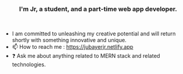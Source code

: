 ### <div align="center">I'm Jr, a student, and a part-time web app developer.</div> 
<br/>  
 
  
- I am committed to unleashing my creative potential and will return shortly with something innovative and unique.
- 📫 How to reach me : https://jubayerjr.netlify.app
- ❓ Ask me about anything related to MERN stack and related technologies.

<!---
jubayerjr203/jubayerjr203 কi special ✨ repository because its `README.md` (this file) appears on your GitHub profile.
You can click the Preview link to take a lookক at yourজ
--->


  

<br/>  
<br/>  

